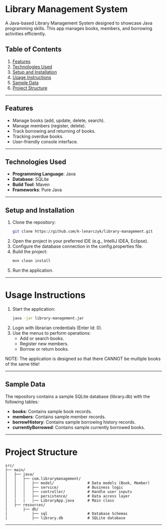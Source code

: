 # Library Management System

A Java-based Library Management System designed to showcase Java programming skills. This app manages 
books, members, and borrowing activities efficiently.

## Table of Contents
1. [Features](#features)
2. [Technologies Used](#technologies-used)
3. [Setup and Installation](#setup-and-installation)
4. [Usage Instructions](#usage-instructions)
5. [Sample Data](#sample-data)
6. [Project Structure](#project-structure)

---

## Features
- Manage books (add, update, delete, search).
- Manage members (register, delete).
- Track borrowing and returning of books.
- Tracking overdue books.
- User-friendly console interface.

---

## Technologies Used
- **Programming Language**: Java
- **Database**: SQLite
- **Build Tool**: Maven
- **Frameworks**: Pure Java

---

## Setup and Installation
1. Clone the repository:
   ```bash
   git clone https://github.com/k-lenarczyk/library-management.git

2. Open the project in your preferred IDE (e.g., IntelliJ IDEA, Eclipse).
3. Configure the database connection in the config.properties file.
4. Build the project:
    ```bash
    mvn clean install
5. Run the application.

---

# Usage Instructions
1. Start the application:
    ```bash
    java -jar library-management.jar
2. Login with librarian credentials (Enter Id: 0).
3. Use the menus to perform operations:
   - Add or search books.
   - Register new members. 
   - Borrow or return books.

NOTE: The application is designed so that there CANNOT be multiple books of the same title!

---

## Sample Data

The repository contains a sample SQLite database (library.db) with the following tables:
- **books**: Contains sample book records.
- **members**: Contains sample member records.
- **borrowHistory**: Contains sample borrowing history records.
- **currentlyBorrowed**: Contains sample currently borrowed books.

---

# Project Structure

```plaintext
src/
├── main/
│   ├── java/
│   │   ├── com.librarymanagement/
│   │   │   ├── model/               # Data models (Book, Member)
│   │   │   ├── service/             # Business logic
│   │   │   ├── controller/          # Handle user inputs
│   │   │   ├── persistence/         # Data access layer
│   |   |   |── LibraryApp.java      # Main class
│   ├── resources/
│       ├── db/
|           ├── sql                  # Database Schemas
|           ├── library.db           # SQLite database
```

---